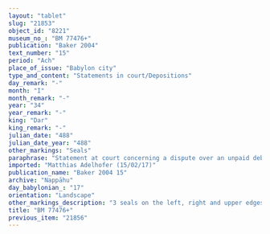 ```yaml
---
layout: "tablet"
slug: "21853"
object_id: "8221"
museum_no_: "BM 77476+"
publication: "Baker 2004"
text_number: "15"
period: "Ach"
place_of_issue: "Babylon city"
type_and_content: "Statements in court/Depositions"
day_remark: "-"
month: "I"
month_remark: "-"
year: "34"
year_remark: "-"
king: "Dar"
king_remark: "-"
julian_date: "488"
julian_date_year: "488"
other_markings: "Seals"
paraphrase: "Statement at court concerning a dispute over an unpaid debt: <strong>B </strong>owes 50 shekels of cut silver to <strong>A</strong>. The debt will bear a monthly interest of 1 shekel per mina. Concerning this debt note (<em>uˀiltu</em>) <strong>A</strong> states that <strong>C<sub>1</sub></strong> drew it up (<em>e</em>ˀ<em>ēlu</em>) in the name of <strong><sup>f</sup>C<sub>2</sub></strong> against (<em>ina muhhi</em>) <strong>B</strong> and that <strong><sup>f</sup>C<sub>2</sub></strong> confirmes (<em>k&acirc;nu</em>) this. (Rest of statement is lost) 2 witnesses, a judge (Bēl-sup&ecirc;-muhur//[-]) and an <em>uppadētu</em>-official (Nab&ucirc;-nādin-ahi//Ēṭiru), and the scribe (Mu&scaron;ēzib-Bēl//Egibi).<br /> &nbsp;<br /> <strong>A</strong> = &Scaron;ellebu/Iddin-Nab&ucirc;/Nappāhu; <strong>B </strong>= Rēmūtu/Nab&ucirc;-&scaron;umu-lī&scaron;ir/Bēl-aplu-uṣur; <strong>C<sub>1</sub></strong> = Iddin-Nab&ucirc; (Iddināya)/Nab&ucirc;-bān-zēri//Nappāhu (father of <strong>A</strong>); <strong><sup>f</sup>C<sub>2</sub> </strong>= <sup>f</sup>Ina-Esagil-ram&acirc;t/Balāṭu (mother of <strong>A</strong>)<br /> &nbsp;"
imported: "Matthias Adelhofer (15/02/17)"
publication_name: "Baker 2004 15"
archive: "Nappāhu"
day_babylonian_: "17"
orientation: "Landscape"
other_markings_description: "3 seals on the left, right and upper edges"
title: "BM 77476+"
previous_item: "21856"
---
```

